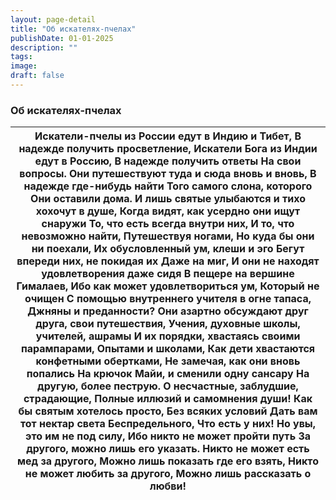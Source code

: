 ```yaml
---
layout: page-detail
title: "Об искателях-пчелах"
publishDate: 01-01-2025
description: ""
tags:
image:
draft: false
---
```


### Об искателях-пчелах

| Искатели-пчелы из России едут в Индию и Тибет,  В надежде получить просветление,  Искатели Бога из Индии едут в Россию,  В надежде получить ответы  На свои вопросы.  Они путешествуют туда и сюда вновь и вновь,  В надежде где-нибудь найти  Того самого слона, которого  Они оставили дома.  И лишь святые улыбаются и тихо хохочут в душе,  Когда видят, как усердно они ищут снаружи  То, что есть всегда внутри них,  И то, что невозможно найти,  Путешествуя ногами,  Но куда бы они ни поехали,  Их обусловленный ум, клеши и эго  Бегут впереди них, не покидая их  Даже на миг,  И они не находят удовлетворения даже сидя  В пещере на вершине Гималаев,  Ибо как может удовлетвориться ум,  Который не очищен  С помощью внутреннего учителя в огне тапаса,  Джняны и преданности?  Они азартно обсуждают друг друга, свои путешествия,  Учения, духовные школы, учителей, ашрамы  И их порядки, хвастаясь своими парампарами,  Опытами и школами,  Как дети хвастаются конфетными обертками,  Не замечая, как они вновь попались  На крючок Майи, и сменили одну сансару  На другую, более пеструю.  О несчастные, заблудшие, страдающие,  Полные иллюзий и самомнения души!  Как бы святым хотелось просто,  Без всяких условий  Дать вам тот нектар света Беспредельного,  Что есть у них! Но увы, это им не под силу,  Ибо никто не может пройти путь  За другого, можно лишь его указать.  Никто не может есть мед за другого,  Можно лишь показать где его взять,  Никто не может любить за другого,  Можно лишь рассказать о любви! |
| ------------------------------------------------------------------------------------------------------------------------------------------------------------------------------------------------------------------------------------------------------------------------------------------------------------------------------------------------------------------------------------------------------------------------------------------------------------------------------------------------------------------------------------------------------------------------------------------------------------------------------------------------------------------------------------------------------------------------------------------------------------------------------------------------------------------------------------------------------------------------------------------------------------------------------------------------------------------------------------------------------------------------------------------------------------------------------------------------------------------------------------------------------------------------------------------------------------------------------------------------------------------------------------------------------------------------------------------------------------------------------------------------------------------------------------------------------------------------------------------------------------------------------------------------------- |
  
  
